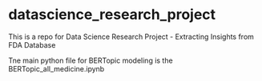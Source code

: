 # datascience_research_project
This is a repo for Data Science Research Project - Extracting Insights from FDA Database

Tne main python file for BERTopic modeling is the BERTopic_all_medicine.ipynb
